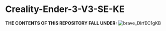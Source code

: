 # Creality-Ender-3-V3-SE-KE

**THE CONTENTS OF THIS REPOSITORY FALL UNDER:**
![brave_DIrfEC1gKB](https://github.com/user-attachments/assets/38e6e00a-9b24-49f6-92e0-96283c350913)

